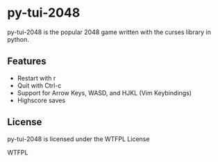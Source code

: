 # py-tui-2048
py-tui-2048 is the popular 2048 game written with the curses library in python.

## Features
- Restart with r
- Quit with Ctrl-c
- Support for Arrow Keys, WASD, and HJKL (Vim Keybindings)
- Highscore saves
  
## License
py-tui-2048 is licensed under the WTFPL License

<a href="http://www.wtfpl.net/"><img
     src="http://www.wtfpl.net/wp-content/uploads/2012/12/wtfpl-badge-4.png"
     width="80" height="15" alt="WTFPL" /></a>
